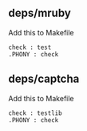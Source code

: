 ## deps/mruby

Add this to Makefile

```
check : test
.PHONY : check
```

## deps/captcha

Add this to Makefile

```
check : testlib
.PHONY : check
```
